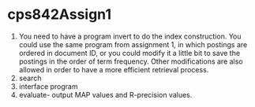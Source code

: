 # cps842Assign1

1. You need to have a program invert to do the index construction. You could use the same program from assignment 1, in which postings are ordered in document ID, or you could modify it a little bit to save the postings in the order of term frequency. 
Other modifications are also allowed in order to have a more efficient retrieval process.
2. search
3. interface program
4. evaluate- output MAP values and R-precision values. 
